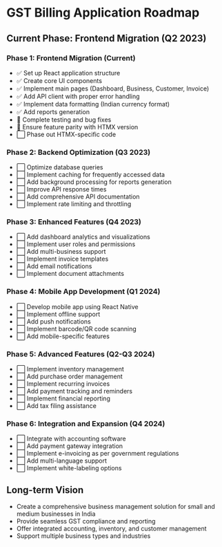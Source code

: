 # GST Billing Application Roadmap

## Current Phase: Frontend Migration (Q2 2023)

### Phase 1: Frontend Migration (Current)
- ✅ Set up React application structure
- ✅ Create core UI components
- ✅ Implement main pages (Dashboard, Business, Customer, Invoice)
- ✅ Add API client with proper error handling
- ✅ Implement data formatting (Indian currency format)
- ✅ Add reports generation
- 🔄 Complete testing and bug fixes
- 🔄 Ensure feature parity with HTMX version
- ⬜ Phase out HTMX-specific code

### Phase 2: Backend Optimization (Q3 2023)
- ⬜ Optimize database queries
- ⬜ Implement caching for frequently accessed data
- ⬜ Add background processing for reports generation
- ⬜ Improve API response times
- ⬜ Add comprehensive API documentation
- ⬜ Implement rate limiting and throttling

### Phase 3: Enhanced Features (Q4 2023)
- ⬜ Add dashboard analytics and visualizations
- ⬜ Implement user roles and permissions
- ⬜ Add multi-business support
- ⬜ Implement invoice templates
- ⬜ Add email notifications
- ⬜ Implement document attachments

### Phase 4: Mobile App Development (Q1 2024)
- ⬜ Develop mobile app using React Native
- ⬜ Implement offline support
- ⬜ Add push notifications
- ⬜ Implement barcode/QR code scanning
- ⬜ Add mobile-specific features

### Phase 5: Advanced Features (Q2-Q3 2024)
- ⬜ Implement inventory management
- ⬜ Add purchase order management
- ⬜ Implement recurring invoices
- ⬜ Add payment tracking and reminders
- ⬜ Implement financial reporting
- ⬜ Add tax filing assistance

### Phase 6: Integration and Expansion (Q4 2024)
- ⬜ Integrate with accounting software
- ⬜ Add payment gateway integration
- ⬜ Implement e-invoicing as per government regulations
- ⬜ Add multi-language support
- ⬜ Implement white-labeling options

## Long-term Vision
- Create a comprehensive business management solution for small and medium businesses in India
- Provide seamless GST compliance and reporting
- Offer integrated accounting, inventory, and customer management
- Support multiple business types and industries
